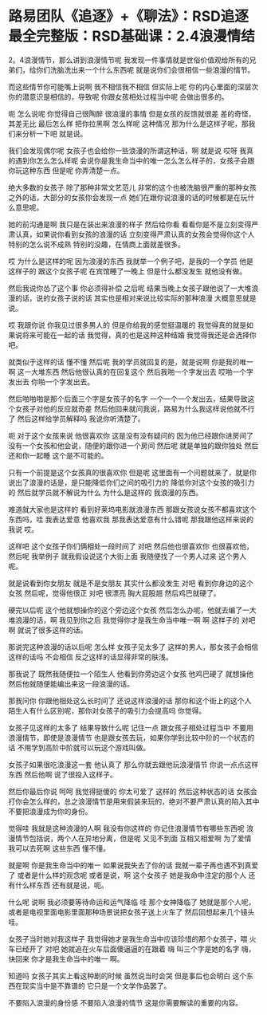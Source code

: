 # 路易团队《追逐》+《聊法》：RSD追逐最全完整版：RSD基础课：2.4浪漫情结

2。4浪漫情节，那么讲到浪漫情节呢 我发现一件事情就是世俗价值观给所有的兄弟们，给你们洗脑洗出来一个什么东西呢 就是说你们会很相信一些浪漫的情节。

而这些情节你可能嘴上说啊 我不相信我不相信 但实际上呢 你的内心里面的深层次你的潜意识是相信的，导致呢 你跟女孩相处过程当中呢 会做出很多的。

呃 怎么说呢 你觉得自己很陶醉 很浪漫的事情 但是女孩的反馈就很差 差的奇怪，其差无比 最后怎么样 把你拉黑啊 怎么样呢 这种情况 那为什么是这样子呢，那我们来分析一下吧 就是说。

我们会发现偶尔呢 女孩子也会给你一些浪漫的所谓这种话，啊 就是说 哎呀 我真的遇到你怎么怎么样呢 会说你是我生命当中的唯一怎么怎么样子的，女孩子会跟你玩这种东西 但是呢 你弄清楚一点。

绝大多数的女孩子 除了那种非常文艺范儿 非常的这个也被洗脑很严重的那种女孩之外的话，大部分的女孩你会发现一点 她们在跟你说浪漫的话的时候都是在玩什么意思呢。

她的前沟通是啊 我只是在装出来浪漫的样子 然后给你看 看看你是不是立刻变得严肃认真，如果说你看到女孩的浪漫的话 立刻变得严肃认真的女孩会觉得你这个人特别的怎么说不成熟 特别的没趣，在情商上面就差很多。

哎 为什么是这样的呢 因为浪漫的东西 我就举一个例子吧，是我的一个学员 他是这样子的 跟这个女孩子呢 在宾馆睡了一晚上 但是什么都没发生 就他没有做。

然后我说你怂了这个事 你必须得补偿 之后呢 结果当晚上女孩子跟他说了一大堆浪漫的话，说的女孩子说的话 其实也是相对来说比较实际的那种浪漫 大概意思就是说。

哎 我跟你说 你我见过很多男人的 但是你给我的感觉挺温暖的 我觉得真的就是如果说将来可能在一起的话 我觉得，真的也是这种这种结婚 我觉得我还是会选择你吧。

就类似于这样的话 懂不懂 然后呢 我的学员就回复的是，就是说啊 你是我的唯一 啊 这一大堆东西 然后他很认真的在回复这个 然后我啪一个字发出去 哎啪一个字发出去 你啪一个字发出去。

然后啪啪啪是那个后面三个字是女孩子的名字 一个一个一个发出去，结果导致这个女孩子对他的反应就奇差 然后他回来就问我说，路易为什么我这样说他就不行了 然后这样给学员解释吗 我说你听清楚了。

呃 对于这个女孩来说 他很喜欢你 这是没有没有疑问的 因为他已经跟你进房间了 没有一个女孩和他会说，随便的跟你进一个房间 然后呢 就是单独的跟你独处 然后还和你一起睡 这个是不可能的。

只有一个前提是这个女孩真的很喜欢你 但是呢 这里面有一个问题就来了，就是你说出了浪漫的话是，是只能降低你们之间的吸引力的 降低你对这个女孩的吸引力的 然后就学员就不解说为什么 为什么是这样的 我浪漫的东西。

难道就大家也是这样的 看到好莱坞电影就浪漫东西 那跟女孩说女孩不都喜欢这个东西吗，哇 我表达爱意 他喜欢我 那我表达爱意有什么错呢 那我跟他这样来说的 我说 哎。

这样吧 这个女孩子你们俩相处一段时间了 对吧 然后他也很喜欢你 也很喜欢他，然后呢 我举例子 就我假设说这个大街上面 我随便找了一个男人过来 这个男人呢。

就是说看到你女朋友 就是不是女朋友 其实什么都没发生 对吧 看到你身边的这个女孩 然后呢，觉得他很正 对吧 很漂亮 胸大屁股翘 然后鸡巴就硬了。

硬完以后呢 这个他就想操你的这个旁边这个女孩 然后怎么办呢，他就去编了一大堆浪漫的话，啊 我见到你之后 我觉得你才是我生命当中唯一啊 啊 这样子的 对吧 啊 就说了很多这样的话。

那说完这种浪漫的话以后呢 怎么样 女孩子见太多了 这样的男人，那女孩子会相信这样的话吗 不会相信 反之这样的话显得非常的肤浅。

那我说了 既然我随便拉一个陌生人 他看到你旁边这个女孩 他鸡巴硬了 就想操他 然后他就随便能编出来这一段浪漫的话。

那我问你 你跟他相处这么长时间了 还说这样浪漫的话 那你和这个街上的这个人 陌生人有什么区别呢，那你对女孩子的吸引力会提高吗 你觉得。

女孩子见这样的太多了 结果导致什么呢 记住一点 跟女孩子相处过程当中 不要用浪漫情节，即使是浪漫情节 也是跟女孩去玩，如果你学到比较中阶的一个状态的话 不用学到高阶中阶就可以玩这个游戏叫做。

女孩子如果很吃浪漫这一套 他认真了 那么你就去跟他玩浪漫情节 你说一点点这样东西 然后他啊 说了很投入这样子。

然后你最后你说 呵呵 我觉得挺傻的 你太可爱了 这样的 然后这种状态的话 女孩会打你会怎么样的，总之浪漫情节是用来假装来玩的，绝对不要严肃认真的陷入其中 不要把浪漫成为你的身份。

觉得哇 我就是这种浪漫的人啊 我没有你这样的 你记住浪漫情节有哪些东西呢 浪漫情节包括说，两个人在异地分离，但是呢 又见不到面 互相又相爱啊 为了爱情 我可以去死啊 这些东西 懂不懂。

就是啊 你是我生命当中的唯一 如果说我失去了你的话 我就一辈子再也遇不到真爱了 或者是什么样的观念呢 或者是说，啊 这个女孩子 她是我命中注定的那个人 还有什么样东西 还有就是说，呃。

什么呢 说啊 我必须要等待命运和运气降临 哇 那个女神降临了 她就是那个人呢，或者是电视里面电影里面那种场景说把女孩子送上火车了 然后回想起来几个镜头 哇。

女孩子当时她对我这样子 我觉得她才是我生命当中应该珍惜的那个女孩子，喂 火车已经开了 对吧 她就追在火车后面傻逼逼的在跟着 嗨 叫三个字是她的名字 嗨，快回来 你才是我生命当中的唯一 啊。

知道吗 女孩子其实上看这种剧的时候 虽然说当时会哭 但是事后也会明白 这个东西在现实当中是不靠谱的 它只是一个文学作品罢了。

不要陷入浪漫的身份感 不要陷入浪漫的情节 这是你需要解读的重要的内容。